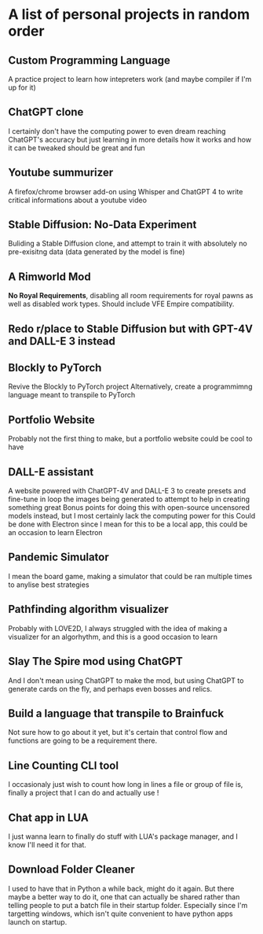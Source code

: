 # A list of personal projects in random order

## Custom Programming Language
A practice project to learn how intepreters work (and maybe compiler if  I'm up for it)

## ChatGPT clone
I certainly don't have the computing power to even dream reaching ChatGPT's accuracy but just learning in more details how it works and how it can be tweaked should be great and fun

## Youtube summurizer
A firefox/chrome browser add-on using Whisper and ChatGPT 4 to write critical informations about a youtube video

## Stable Diffusion: No-Data Experiment
Buliding a Stable Diffusion clone, and attempt to train it with absolutely no pre-exisitng data (data generated by the model is fine)

## A Rimworld Mod
**No Royal Requirements**, disabling all room requirements for royal pawns as well as disabled work types.
Should include VFE Empire compatibility.

## Redo r/place to Stable Diffusion but with GPT-4V and DALL-E 3 instead

## Blockly to PyTorch
Revive the Blockly to PyTorch project
Alternatively, create a programmimng language meant to transpile to PyTorch

## Portfolio Website
Probably not the first thing to make, but a portfolio website could be cool to have

## DALL-E assistant
A website powered with ChatGPT-4V and DALL-E 3 to create presets and fine-tune in loop the images being generated to attempt to help in creating something great
Bonus points for doing this with open-source uncensored models instead, but I most certainly lack the computing power for this
Could be done with Electron since I mean for this to be a local app, this could be an occasion to learn Electron

## Pandemic Simulator
I mean the board game, making a simulator that could be ran multiple times to anylise best strategies

## Pathfinding algorithm visualizer
Probably with LOVE2D, I always struggled with the idea of making a visualizer for an algorhythm, and this is a good occasion to learn

## Slay The Spire mod using ChatGPT
And I don't mean using ChatGPT to make the mod, but using ChatGPT to generate cards on the fly, and perhaps even bosses and relics.

## Build a language that transpile to Brainfuck
Not sure how to go about it yet, but it's certain that control flow and functions are going to be a requirement there.

## Line Counting CLI tool
I occasionaly just wish to count how long in lines a file or group of file is, finally a project that I can do and actually use !

## Chat app in LUA
I just wanna learn to finally do stuff with LUA's package manager, and I know I'll need it for that.

## Download Folder Cleaner
I used to have that in Python a while back, might do it again.
But there maybe a better way to do it, one that can actually be shared rather than telling people to put a batch file in their startup folder.
Especially since I'm targetting windows, which isn't quite convenient to have python apps launch on startup.